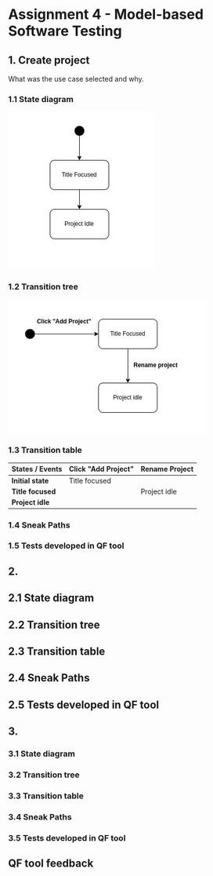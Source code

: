 # Assignment 4 - Model-based Software Testing

## 1. Create project

What was the use case selected and why. 
### 1.1 State diagram

![](./figures/01_create_project/01_state_machine.png)

### 1.2 Transition tree 

![](./figures/01_create_project/01_transition_tree.png)

### 1.3 Transition table 

| States / Events    | Click "Add Project" | Rename Project |  
| ------------------ | ------------------- | -------------- | 
|**Initial state**   | Title focused       |                |  
|**Title focused**   |                     | Project idle   |              
|**Project idle**    |                     |                | 

### 1.4 Sneak Paths 

### 1.5 Tests developed in QF tool

## 2. 

##  2.1 State diagram 

## 2.2 Transition tree

## 2.3 Transition table 

## 2.4 Sneak Paths 

## 2.5 Tests developed in QF tool 


## 3. 

###  3.1 State diagram 

### 3.2 Transition tree

### 3.3 Transition table 

### 3.4 Sneak Paths 

### 3.5 Tests developed in QF tool 











## QF tool feedback 

